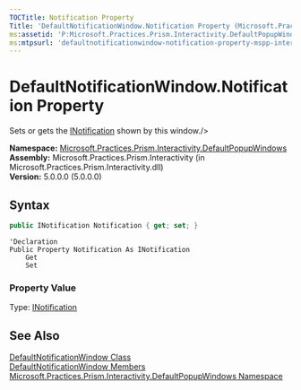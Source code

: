 ```yaml
---
TOCTitle: Notification Property
Title: 'DefaultNotificationWindow.Notification Property (Microsoft.Practices.Prism.Interactivity.DefaultPopupWindows)'
ms:assetid: 'P:Microsoft.Practices.Prism.Interactivity.DefaultPopupWindows.DefaultNotificationWindow.Notification'
ms:mtpsurl: 'defaultnotificationwindow-notification-property-mspp-interactivity-defaultpopupwindows.md'
---
```



# DefaultNotificationWindow.Notification Property

Sets or gets the [INotification](/patterns-practices/reference/inotification-interface-mspp-interactivity-interactionrequest) shown by this window./&gt;

**Namespace:** [Microsoft.Practices.Prism.Interactivity.DefaultPopupWindows](/patterns-practices/reference/mspp-interactivity-defaultpopupwindows-namespace)<br/>
**Assembly:** Microsoft.Practices.Prism.Interactivity (in Microsoft.Practices.Prism.Interactivity.dll)<br/>
**Version:** 5.0.0.0 (5.0.0.0)

## Syntax

```C#
public INotification Notification { get; set; }
```

```VB
'Declaration
Public Property Notification As INotification
	Get
	Set
```

### Property Value

Type: [INotification](/patterns-practices/reference/inotification-interface-mspp-interactivity-interactionrequest)

## See Also

[DefaultNotificationWindow Class](/patterns-practices/reference/defaultnotificationwindow-class-mspp-interactivity-defaultpopupwindows)<br/>
[DefaultNotificationWindow Members](/patterns-practices/reference/defaultnotificationwindow-members-mspp-interactivity-defaultpopupwindows)<br/>
[Microsoft.Practices.Prism.Interactivity.DefaultPopupWindows Namespace](/patterns-practices/reference/mspp-interactivity-defaultpopupwindows-namespace)